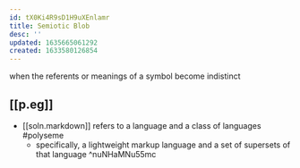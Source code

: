 ```yaml
---
id: tX0Ki4R9sD1H9uXEnlamr
title: Semiotic Blob
desc: ''
updated: 1635665061292
created: 1633580126854
---
```


when the referents or meanings of a symbol become indistinct 

## [[p.eg]]

- [[soln.markdown]] refers to a language and a class of languages #polyseme
  - specifically, a lightweight markup language and a set of supersets of that language   ^nuNHaMNu55mc

